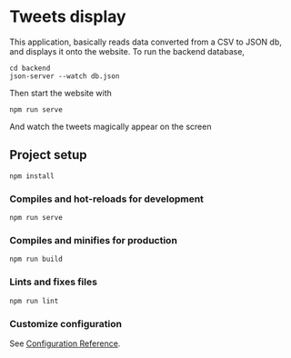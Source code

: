 # Tweets display
This application, basically reads data converted from a CSV to JSON db, and displays it
onto the website.
To run the backend database, 
```
cd backend
json-server --watch db.json
```
Then start the website with
```
npm run serve
```
And watch the tweets magically appear on the screen

## Project setup
```
npm install
```

### Compiles and hot-reloads for development
```
npm run serve
```

### Compiles and minifies for production
```
npm run build
```

### Lints and fixes files
```
npm run lint
```

### Customize configuration
See [Configuration Reference](https://cli.vuejs.org/config/).
